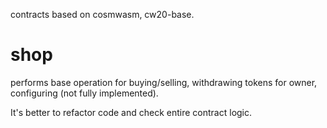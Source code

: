 
contracts based on cosmwasm, cw20-base.

# shop
performs base operation for buying/selling, withdrawing tokens for owner, configuring (not fully implemented).

It's better to refactor code and check entire contract logic.
